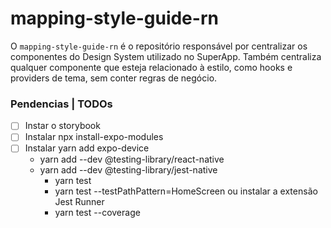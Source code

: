 # mapping-style-guide-rn

O `mapping-style-guide-rn` é o repositório responsável por centralizar os componentes do Design System utilizado no SuperApp. Também centraliza qualquer componente que esteja relacionado à estilo, como hooks e providers de tema, sem conter regras de negócio.

### Pendencias | TODOs

- [ ] Instar o storybook
- [ ] Instalar npx install-expo-modules
- [ ] Instalar yarn add expo-device
  * yarn add --dev @testing-library/react-native
  * yarn add --dev @testing-library/jest-native
    - yarn test
    - yarn test --testPathPattern=HomeScreen
      ou instalar a extensão Jest Runner
    - yarn test --coverage
